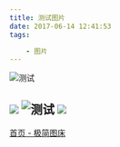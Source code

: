 ```yaml
---
title: 测试图片
date: 2017-06-14 12:41:53
tags:

	- 图片
---
```

![测试](https://ooo.0o0.ooo/2017/06/14/5940c296c72cf.jpg "这是图片")
<!-- more -->
![](https://ooo.0o0.ooo/2017/06/14/5940c2ae4d741.jpg)
![测试](https://ooo.0o0.ooo/2017/06/14/5940c2ae4d741.jpg "这是图片")
![](https://ooo.0o0.ooo/2017/06/14/5940c2db5b09d.jpg)
----
<a href="http://jiantuku.com/#/">首页 - 极简图床</a>


